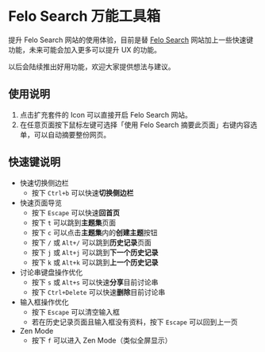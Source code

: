# Felo Search 万能工具箱

提升 Felo Search 网站的使用体验，目前是替 [Felo Search](https://felo.ai) 网站加上一些快速键功能，未来可能会加入更多可以提升 UX 的功能。

以后会陆续推出好用功能，欢迎大家提供想法与建议。

## 使用说明

1. 点击扩充套件的 Icon 可以直接开启 Felo Search 网站。
2. 在任意页面按下鼠标左键可选择「使用 Felo Search 摘要此页面」右键内容选单，可以自动摘要整份网页。

## 快速键说明

- 快速切换侧边栏
  - 按下 `Ctrl+b` 可以快速**切换侧边栏**
- 快速页面导览
  - 按下 `Escape` 可以快速**回首页**
  - 按下 `t` 可以跳到**主题集**页面
  - 按下 `c` 可以点击**主题集**内的**创建主题**按钮
  - 按下 `/` 或 `Alt+/` 可以跳到**历史记录**页面
  - 按下 `j` 或 `Alt+j` 可以跳到**下一个历史记录**
  - 按下 `k` 或 `Alt+k` 可以跳到**上一个历史记录**
- 讨论串键盘操作优化
  - 按下 `s` 或 `Alt+s` 可以快速**分享**目前讨论串
  - 按下 `Ctrl+Delete` 可以快速**删除**目前讨论串
- 输入框操作优化
  - 按下 `Escape` 可以清空输入框
  - 若在历史记录页面且输入框没有资料，按下 `Escape` 可以回到上一页
- Zen Mode
  - 按下 `f` 可以进入 Zen Mode（类似全屏显示）

